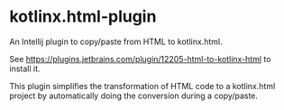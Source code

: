 # kotlinx.html-plugin
An Intellij plugin to copy/paste from HTML to kotlinx.html.

See https://plugins.jetbrains.com/plugin/12205-html-to-kotlinx-html to install it.

This plugin simplifies the transformation of HTML code to a kotlinx.html project by automatically doing the conversion during a copy/paste.

